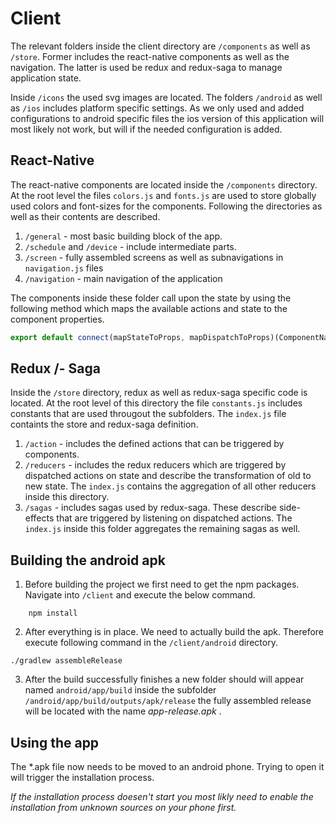 # Client
The relevant folders inside the client directory are `/components`
as well as `/store`. Former includes the react-native components as well as the navigation. The latter is used be redux and redux-saga to manage application state.

Inside `/icons` the used svg images are located. The folders `/android` as well as `/ios` includes platform specific settings. As we only used and added configurations to android specific files the ios version of this application will most likely not work, but will if the needed configuration is added.


## React-Native
The react-native components are located inside the `/components` directory. At the root level the files `colors.js` and `fonts.js` are used to store globally used colors and font-sizes for the components.
Following the directories as well as their contents are described.

1. `/general` - most basic building block of the app.
2. `/schedule` and `/device` - include intermediate parts.
3. `/screen` - fully assembled screens as well as subnavigations in `navigation.js` files
4. `/navigation` - main navigation of the application

The components inside these folder call upon the state by using the following method which maps the available actions and state to the component properties.
```javascript
export default connect(mapStateToProps, mapDispatchToProps)(ComponentName);
```

## Redux /- Saga
Inside the `/store` directory, redux as well as redux-saga specific code is located. At the root level of this directory the file `constants.js` includes constants that are used througout the subfolders. The `index.js` file containts the store and redux-saga definition.

1. `/action` - includes the defined actions that can be triggered by components.
2. `/reducers` - includes the redux reducers which are triggered by dispatched actions on state and describe the transformation of old to new state. The `index.js` contains the aggregation of all other reducers inside this directory.
3. `/sagas` - includes sagas used by redux-saga. These describe side-effects that are triggered by listening on dispatched actions. The `index.js` inside this folder aggregates the remaining sagas as well. 

## Building the android apk

1. Before building the project we first need to get the npm packages. Navigate into `/client` and execute the below command.
```
    npm install
```

2. After everything is in place. We need to actually build the apk. Therefore execute following command in the `/client/android` directory.
```
./gradlew assembleRelease
```

3. After the build successfully finishes a new folder
should will appear named `android/app/build` inside the subfolder `/android/app/build/outputs/apk/release` the fully assembled release will be located with the name *app-release.apk* .


## Using the app

The *.apk file now needs to be moved to an android phone. Trying
to open it will trigger the installation process.

*If the installation process doesen't start you most likly need to
enable the installation from unknown sources on your phone first.*
